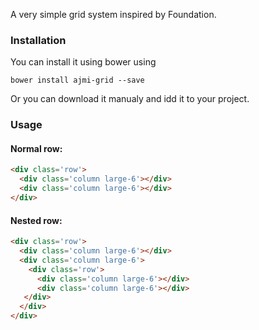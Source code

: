 A very simple grid system inspired by Foundation.

### Installation

You can install it using bower using

```
bower install ajmi-grid --save
```

Or you can download it manualy and idd it to your project.

### Usage

#### Normal row:

``` html
<div class='row'>
  <div class='column large-6'></div>
  <div class='column large-6'></div>
</div>
```

#### Nested row:

``` html
<div class='row'>
  <div class='column large-6'></div>
  <div class='column large-6'>
    <div class='row'>
      <div class='column large-6'></div>
      <div class='column large-6'></div>
   </div>
  </div>
</div>
```
